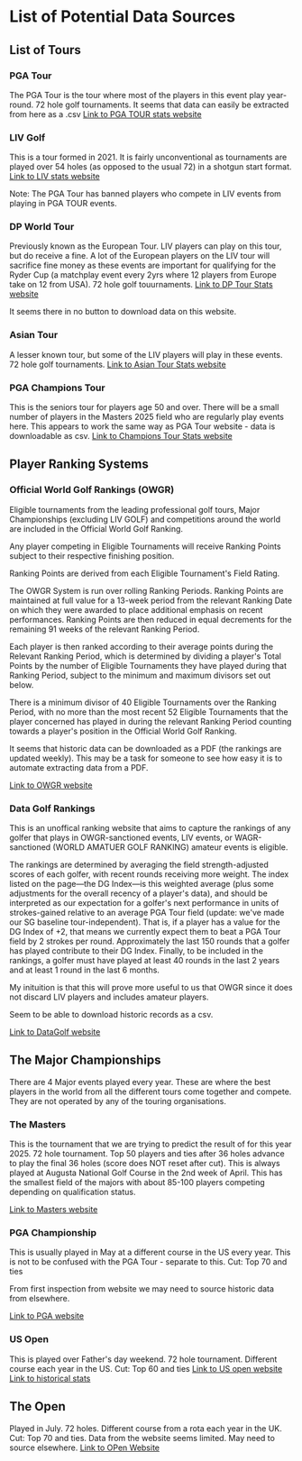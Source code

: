 # List of Potential Data Sources

## List of Tours
### PGA Tour
The PGA Tour is the tour where most of the players in this event play year-round. 72 hole golf tournaments. 
It seems that data can easily be extracted from here as a .csv
[Link to PGA TOUR stats website](https://www.pgatour.com/stats)

### LIV Golf
This is a tour formed in 2021. It is fairly unconventional as tournaments are played over 54 holes (as opposed to the usual 72) in a shotgun start format.
[Link to LIV stats website](https://www.livgolf.com/stats)

Note: The PGA Tour has banned players who compete in LIV events from playing in PGA TOUR events.

### DP World Tour
Previously known as the European Tour. LIV players can play on this tour, but do receive a fine. A lot of the European players on the LIV tour will sacrifice fine money as these events are important for qualifying for the Ryder Cup (a matchplay event every 2yrs where 12 players from Europe take on 12 from USA). 72 hole golf touurnaments. 
[Link to DP Tour Stats website](https://www.europeantour.com/dpworld-tour/stats/)

It seems there in no button to download data on this website.

### Asian Tour
A lesser known tour, but some of the LIV players will play in these events. 72 hole golf tournaments.
[Link to Asian Tour Stats website](https://www.asiantour.com/stats?id=2025)

### PGA Champions Tour
This is the seniors tour for players age 50 and over. There will be a small number of players in the Masters 2025 field who are regularly play events here. This appears to work the same way as PGA Tour website - data is downloadable as csv. 
[Link to Champions Tour Stats website](https://www.pgatour.com/pgatour-champions/stats)



## Player Ranking Systems

### Official World Golf Rankings (OWGR)
Eligible tournaments from the leading professional golf tours, Major Championships (excluding LIV GOLF) and competitions around the world are included in the Official World Golf Ranking.

Any player competing in Eligible Tournaments will receive Ranking Points subject to their respective finishing position. 

Ranking Points are derived from each Eligible Tournament's Field Rating.

The OWGR System is run over rolling Ranking Periods. Ranking Points are maintained at full value for a 13-week period from the relevant Ranking Date on which they were awarded to place additional emphasis on recent performances. Ranking Points are then reduced in equal decrements for the remaining 91 weeks of the relevant Ranking Period.

Each player is then ranked according to their average points during the Relevant Ranking Period, which is determined by dividing a player's Total Points by the number of Eligible Tournaments they have played during that Ranking Period, subject to the minimum and maximum divisors set out below.

There is a minimum divisor of 40 Eligible Tournaments over the Ranking Period, with no more than the most recent 52 Eligible Tournaments that the player concerned has played in during the relevant Ranking Period counting towards a player's position in the Official World Golf Ranking.

It seems that historic data can be downloaded as a PDF (the rankings are updated weekly). This may be a task for someone to see how easy it is to automate extracting data from a PDF.

[Link to OWGR website](https://www.owgr.com/current-world-ranking)

### Data Golf Rankings 
This is an unoffical ranking website that aims to capture the rankings of any golfer that plays in OWGR-sanctioned events, LIV events, or WAGR-sanctioned (WORLD AMATUER GOLF RANKING) amateur events is eligible.

The rankings are determined by averaging the field strength-adjusted scores of each golfer, with recent rounds receiving more weight. The index listed on the page—the DG Index—is this weighted average (plus some adjustments for the overall recency of a player's data), and should be interpreted as our expectation for a golfer's next performance in units of strokes-gained relative to an average PGA Tour field (update: we've made our SG baseline tour-independent). That is, if a player has a value for the DG Index of +2, that means we currently expect them to beat a PGA Tour field by 2 strokes per round. Approximately the last 150 rounds that a golfer has played contribute to their DG Index. Finally, to be included in the rankings, a golfer must have played at least 40 rounds in the last 2 years and at least 1 round in the last 6 months.

My inituition is that this will prove more useful to us that OWGR since it does not discard LIV players and includes amateur players.

Seem to be able to download historic records as a csv.

[Link to DataGolf website](https://datagolf.com/datagolf-rankings)


## The Major Championships
There are 4 Major events played every year. These are where the best players in the world from all the different tours come together and compete. They are not operated by any of the touring organisations.

### The Masters
This is the tournament that we are trying to predict the result of for this year 2025. 72 hole tournament. Top 50 players and ties after 36 holes advance to play the final 36 holes (score does NOT reset after cut).
This is always played at Augusta National Golf Course in the 2nd week of April. This has the smallest field of the majors with about 85-100 players competing depending on qualification status.

[Link to Masters website](https://www.masters.com/index.html)

### PGA Championship
This is usually played in May at a different course in the US every year. This is not to be confused with the PGA Tour - separate to this. Cut: Top 70 and ties

From first inspection from website we may need to source historic data from elsewhere.

[Link to PGA website](https://www.pgachampionship.com/)

### US Open
This is played over Father's day weekend. 72 hole tournament. Different course each year in the US.  Cut: Top 60 and ties
[Link to US open website](https://www.usopen.com/)
[Link to historical stats](https://victory.usopen.com/history-landing/scoring-and-stats/scoring.html#!&y=2024)

## The Open
Played in July. 72 holes. Different course from a rota each year in the UK. Cut: Top 70 and ties. 
Data from the website seems limited. May need to source elsewhere.
[Link to OPen Website](https://www.theopen.com/leaderboard)


